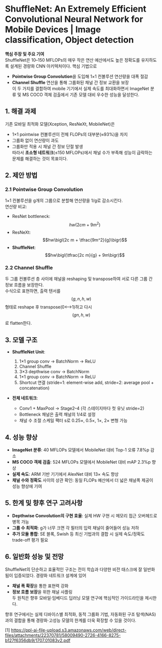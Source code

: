 # ShuffleNet: An Extremely Efficient Convolutional Neural Network for Mobile Devices | Image classification, Object detection

**핵심 주장 및 주요 기여**  
ShuffleNet은 10–150 MFLOPs의 매우 작은 연산 예산에서도 높은 정확도를 유지하도록 설계된 경량화 CNN 아키텍처이다. 핵심 기법으로  
- **Pointwise Group Convolution**을 도입해 1×1 컨볼루션 연산량을 대폭 절감  
- **Channel Shuffle** 연산을 통해 그룹화된 채널 간 정보 교환을 보장  
이 두 가지를 결합하여 mobile 기기에서 실제 속도를 최대화하면서 ImageNet 분류 및 MS COCO 객체 검출에서 기존 모델 대비 우수한 성능을 달성한다.

## 1. 해결 과제  
기존 모바일 최적화 모델(Xception, ResNeXt, MobileNet)은  
- 1×1 pointwise 컨볼루션이 전체 FLOPs의 대부분(≈93%)을 차지  
- 그룹화 없이 연산량이 과도  
- 그룹화만 적용 시 채널 간 정보 단절 발생  
따라서 **초소형 네트워크**(≤150 MFLOPs)에서 채널 수가 부족해 성능이 급락하는 문제를 해결하는 것이 목표이다.  

## 2. 제안 방법  
### 2.1 Pointwise Group Convolution  
1×1 컨볼루션을 g개의 그룹으로 분할해 연산량을 1/g로 감소시킨다.  
연산량 비교:  
- ResNet bottleneck: $$hw(2c m + 9m^2)$$  
- ResNeXt: $$hw\bigl(2c m + \tfrac{9m^2}{g}\bigr)$$  
- **ShuffleNet**: $$hw\bigl(\tfrac{2c m}{g} + 9m\bigr)$$  

### 2.2 Channel Shuffle  
두 그룹 컨볼루션 층 사이에 채널을 reshaping 및 transpose하여 서로 다른 그룹 간 정보 흐름을 보장한다.  
수식으로 표현하면, 출력 텐서를 $$(g, n, h, w)$$ 형태로 reshape 후 transpose(0⟷1)하고 다시 $$(g n, h, w)$$로 flatten한다.

## 3. 모델 구조  
- **ShuffleNet Unit**:  
  1. 1×1 group conv → BatchNorm → ReLU  
  2. Channel Shuffle  
  3. 3×3 depthwise conv → BatchNorm  
  4. 1×1 group conv → BatchNorm → ReLU  
  5. Shortcut 연결 (stride=1: element-wise add, stride=2: average pool + concatenation)  

- **전체 네트워크**:  
  - Conv1 + MaxPool → Stage2–4 (각 스테이지마다 첫 유닛 stride=2)  
  - Bottleneck 채널은 출력 채널의 1/4로 설정  
  - 채널 수 조절 스케일 팩터 s로 0.25×, 0.5×, 1×, 2× 변형 가능  

## 4. 성능 향상  
- **ImageNet 분류**: 40 MFLOPs 모델에서 MobileNet 대비 Top-1 오류 7.8%p 감소  
- **MS COCO 객체 검출**: 524 MFLOPs 모델에서 MobileNet 대비 mAP 2.3%p 향상  
- **실제 속도**: ARM 기반 기기에서 AlexNet 대비 13× 속도 향상  
- **채널 수와 정확도** 사이의 상관 확인: 동일 FLOPs 예산에서 더 넓은 채널폭 제공이 성능 향상에 기여  

## 5. 한계 및 향후 연구 고려사항  
- **Depthwise Convolution의 구현 효율**: 실제 HW 구현 시 메모리 접근 오버헤드로 병목 가능  
- **그룹 수 최적화**: g가 너무 크면 각 필터의 입력 채널이 줄어들어 성능 저하  
- **추가 모듈 통합**: SE 블록, Swish 등 최신 기법과의 결합 시 실제 속도/정확도 trade-off 평가 필요  

## 6. 일반화 성능 및 전망  
ShuffleNet의 단순하고 효율적인 구조는 전이 학습과 다양한 비전 태스크에 잘 일반화됨이 입증되었다. 경량화 네트워크 설계에 있어  
- **채널 폭 확장**을 통한 표현력 강화  
- **정보 흐름 보장**을 위한 채널 샤플링  
두 원칙은 향후 모바일·임베디드 딥러닝 모델 연구에 핵심적인 가이드라인을 제시한다.  

향후 연구에서는 실제 디바이스별 최적화, 동적 그룹화 기법, 자동화된 구조 탐색(NAS)과의 결합을 통해 경량화·고성능 모델의 한계를 더욱 확장할 수 있을 것이다.

[1] https://ppl-ai-file-upload.s3.amazonaws.com/web/direct-files/attachments/22370781/58009490-2726-4166-8275-b127f6356db9/1707.01083v2.pdf
